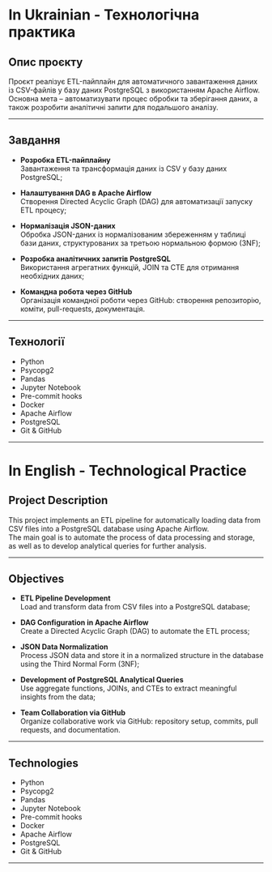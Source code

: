 # In Ukrainian - Технологічна практика

## Опис проєкту

Проєкт реалізує ETL-пайплайн для автоматичного завантаження даних із CSV-файлів у базу даних PostgreSQL з використанням Apache Airflow. Основна мета – автоматизувати процес обробки та зберігання даних, а також розробити аналітичні запити для подальшого аналізу.

---

## Завдання

- **Розробка ETL-пайплайну**  
  Завантаження та трансформація даних із CSV у базу даних PostgreSQL;

- **Налаштування DAG в Apache Airflow**  
  Створення Directed Acyclic Graph (DAG) для автоматизації запуску ETL процесу;

- **Нормалізація JSON-даних**  
  Обробка JSON-даних із нормалізованим збереженням у таблиці бази даних, структурованих за третьою нормальною формою (3NF);

- **Розробка аналітичних запитів PostgreSQL**  
  Використання агрегатних функцій, JOIN та CTE для отримання необхідних даних;

- **Командна робота через GitHub**  
  Організація командної роботи через GitHub: створення репозиторію, коміти, pull-requests, документація.

---

## Технології

- Python
- Psycopg2
- Pandas
- Jupyter Notebook
- Pre-commit hooks
- Docker
- Apache Airflow  
- PostgreSQL  
- Git & GitHub

---


# In English - Technological Practice

## Project Description

This project implements an ETL pipeline for automatically loading data from CSV files into a PostgreSQL database using Apache Airflow.  
The main goal is to automate the process of data processing and storage, as well as to develop analytical queries for further analysis.

---

## Objectives

- **ETL Pipeline Development**  
  Load and transform data from CSV files into a PostgreSQL database;

- **DAG Configuration in Apache Airflow**  
  Create a Directed Acyclic Graph (DAG) to automate the ETL process;

- **JSON Data Normalization**  
  Process JSON data and store it in a normalized structure in the database using the Third Normal Form (3NF);

- **Development of PostgreSQL Analytical Queries**  
  Use aggregate functions, JOINs, and CTEs to extract meaningful insights from the data;

- **Team Collaboration via GitHub**  
  Organize collaborative work via GitHub: repository setup, commits, pull requests, and documentation.

---

## Technologies

- Python  
- Psycopg2  
- Pandas  
- Jupyter Notebook  
- Pre-commit hooks  
- Docker  
- Apache Airflow  
- PostgreSQL  
- Git & GitHub

---
